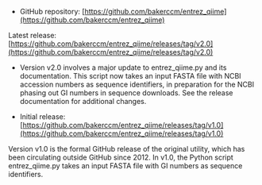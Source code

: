 - GitHub repository: [https://github.com/bakerccm/entrez_qiime](https://github.com/bakerccm/entrez_qiime)

Latest release: [https://github.com/bakerccm/entrez_qiime/releases/tag/v2.0](https://github.com/bakerccm/entrez_qiime/releases/tag/v2.0)

- Version v2.0 involves a major update to entrez_qiime.py and its documentation. This script now takes an input FASTA file with NCBI accession numbers as sequence identifiers, in preparation for the NCBI phasing out GI numbers in sequence downloads. See the release documentation for additional changes.

- Initial release: [https://github.com/bakerccm/entrez_qiime/releases/tag/v1.0](https://github.com/bakerccm/entrez_qiime/releases/tag/v1.0)

Version v1.0 is the formal GitHub release of the original utility, which has been circulating outside GitHub since 2012. In v1.0, the Python script entrez_qiime.py takes an input FASTA file with GI numbers as sequence identifiers.
